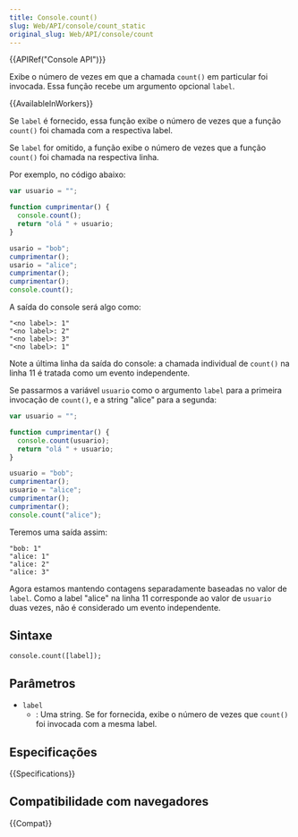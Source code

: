 ```yaml
---
title: Console.count()
slug: Web/API/console/count_static
original_slug: Web/API/console/count
---
```


{{APIRef("Console API")}}

Exibe o número de vezes em que a chamada `count()` em particular foi invocada. Essa função recebe um argumento opcional `label`.

{{AvailableInWorkers}}

Se `label` é fornecido, essa função exibe o número de vezes que a função `count()` foi chamada com a respectiva label.

Se `label` for omitido, a função exibe o número de vezes que a função `count()` foi chamada na respectiva linha.

Por exemplo, no código abaixo:

```js
var usuario = "";

function cumprimentar() {
  console.count();
  return "olá " + usuario;
}

usario = "bob";
cumprimentar();
usario = "alice";
cumprimentar();
cumprimentar();
console.count();
```

A saída do console será algo como:

```
"<no label>: 1"
"<no label>: 2"
"<no label>: 3"
"<no label>: 1"
```

Note a última linha da saída do console: a chamada individual de `count()` na linha 11 é tratada como um evento independente.

Se passarmos a variável `usuario` como o argumento `label` para a primeira invocação de `count()`, e a string "alice" para a segunda:

```js
var usuario = "";

function cumprimentar() {
  console.count(usuario);
  return "olá " + usuario;
}

usuario = "bob";
cumprimentar();
usuario = "alice";
cumprimentar();
cumprimentar();
console.count("alice");
```

Teremos uma saída assim:

```
"bob: 1"
"alice: 1"
"alice: 2"
"alice: 3"
```

Agora estamos mantendo contagens separadamente baseadas no valor de `label`. Como a label "alice" na linha 11 corresponde ao valor de `usuario` duas vezes, não é considerado um evento independente.

## Sintaxe

```
console.count([label]);
```

## Parâmetros

- `label`
  - : Uma string. Se for fornecida, exibe o número de vezes que `count()` foi invocada com a mesma label.

## Especificações

{{Specifications}}

## Compatibilidade com navegadores

{{Compat}}
